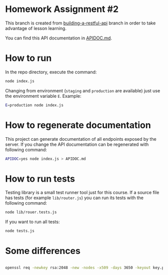 # Homework Assignment #2

This branch is created from [building-a-restful-api](https://github.com/fulldump/pirple-node-master-class/tree/building-a-restful-api) branch in order to take advantage of lesson learning.

You can find this API documentation in [APIDOC.md](./APIDOC.md).

# How to run

In the repo directory, execute the command:

```bash
node index.js
```

Changing from environment (`staging` and `production` are available) just use the environment variable `E`. Example:

```bash
E=production node index.js
```

# How to regenerate documentation

This project can generate documentation of all endpoints exposed by the server. If you change the API documentation can be regenerated with following command:

```bash
APIDOC=yes node index.js > APIDOC.md
```

# How to run tests

Testing library is a small test runner tool just for this course. If a source
file has tests (for example `lib/router.js`) you can run its tests with the
following command:

```bash
node lib/rouer.tests.js
```

If you want to run all tests:

```bash
node tests.js
```

# Some differences

##

```bash
openssl req -newkey rsa:2048 -new -nodes -x509 -days 3650 -keyout key.pem -out cert.pem
```
